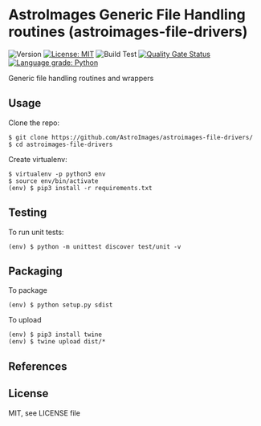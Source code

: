 AstroImages Generic File Handling routines (astroimages-file-drivers)
=================================
![Version](https://img.shields.io/badge/version-0.1.1-blue.svg?cacheSeconds=2592000)
[![License: MIT](https://img.shields.io/badge/License-MIT-yellow.svg)](#)
![Build Test](https://github.com/AstroImages/astroimages-file-drivers/workflows/Build%20Test%20(astroimages-file-drivers)/badge.svg)
[![Quality Gate Status](https://sonarcloud.io/api/project_badges/measure?project=AstroImages_astroimages-file-drivers&metric=alert_status)](https://sonarcloud.io/dashboard?id=AstroImages_astroimages-file-drivers)
[![Language grade: Python](https://img.shields.io/lgtm/grade/python/g/AstroImages/astroimages-file-drivers.svg?logo=lgtm&logoWidth=18)](https://lgtm.com/projects/g/AstroImages/astroimages-file-drivers/context:python)

Generic file handling routines and wrappers


Usage
-----

Clone the repo:

```console
$ git clone https://github.com/AstroImages/astroimages-file-drivers/
$ cd astroimages-file-drivers
```

Create virtualenv:

```console
$ virtualenv -p python3 env
$ source env/bin/activate
(env) $ pip3 install -r requirements.txt
```

## Testing

To run unit tests:

```console
(env) $ python -m unittest discover test/unit -v
```

## Packaging

To package
    
```console
(env) $ python setup.py sdist
```

To upload

```console
(env) $ pip3 install twine
(env) $ twine upload dist/*
```

## References


License
-------

MIT, see LICENSE file


